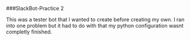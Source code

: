###SlackBot-Practice 2

This was a tester bot that I wanted to create before creating my own. I ran into one problem but it had to do with that my python configuration wasnt completly finished.
